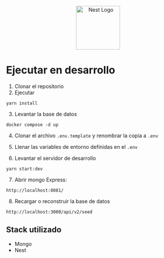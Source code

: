 <p style="text-align:center;">
  <a href="http://nestjs.com/" target="blank"><img src="https://nestjs.com/img/logo-small.svg" width="120" alt="Nest Logo" /></a>
</p>

# Ejecutar en desarrollo

1. Clonar el repositorio
2. Ejecutar

```
yarn install
```

3. Levantar la base de datos

```
docker compose -d up
```

4. Clonar el archivo ```.env.template``` y renombrar la copia a ```.env```

5. Llenar las variables de entorno definidas en el ```.env```

6. Levantar el servidor de desarrollo

```
yarn start:dev
```

7. Abrir mongo Express:

```
http://localhost:8081/
```

8. Recargar o reconstruir la base de datos
```
http://localhost:3000/api/v2/seed
```

## Stack utilizado
* Mongo
* Nest
